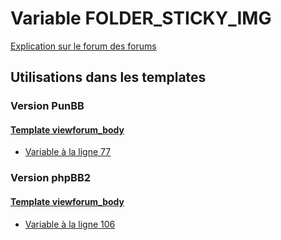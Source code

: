 # Variable FOLDER_STICKY_IMG
[Explication sur le forum des forums](http://forum.forumactif.com/t294113-listing-des-variables#FOLDER_STICKY_IMG)

## Utilisations dans les templates

### Version PunBB

#### [Template viewforum_body](punbb/viewforum_body.md)
* [Variable à la ligne 77](../punbb/viewforum_body.tpl#L77)

### Version phpBB2

#### [Template viewforum_body](subsilver/viewforum_body.md)
* [Variable à la ligne 106](../subsilver/viewforum_body.tpl#L106)